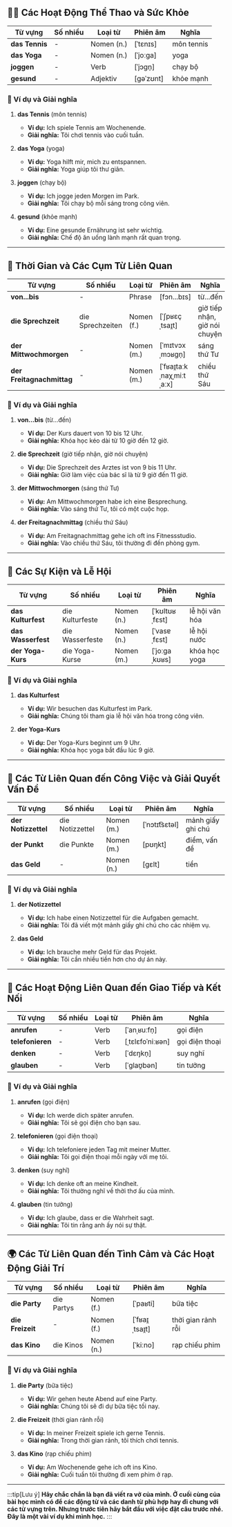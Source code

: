 
## **🏃‍♂️ Các Hoạt Động Thể Thao và Sức Khỏe**

|**Từ vựng**|**Số nhiều**|**Loại từ**|**Phiên âm**|**Nghĩa**|
|---|---|---|---|---|
|**das Tennis**|-|Nomen (n.)|[ˈtɛnɪs]|môn tennis|
|**das Yoga**|-|Nomen (n.)|[ˈjoːɡa]|yoga|
|**joggen**|-|Verb|[ˈjɔɡn̩]|chạy bộ|
|**gesund**|-|Adjektiv|[ɡəˈzʊnt]|khỏe mạnh|

### **📌 Ví dụ và Giải nghĩa**

1. **das Tennis** (môn tennis)
    
    - **Ví dụ:** Ich spiele Tennis am Wochenende.
    - **Giải nghĩa:** Tôi chơi tennis vào cuối tuần.
2. **das Yoga** (yoga)
    
    - **Ví dụ:** Yoga hilft mir, mich zu entspannen.
    - **Giải nghĩa:** Yoga giúp tôi thư giãn.
3. **joggen** (chạy bộ)
    
    - **Ví dụ:** Ich jogge jeden Morgen im Park.
    - **Giải nghĩa:** Tôi chạy bộ mỗi sáng trong công viên.
4. **gesund** (khỏe mạnh)
    
    - **Ví dụ:** Eine gesunde Ernährung ist sehr wichtig.
    - **Giải nghĩa:** Chế độ ăn uống lành mạnh rất quan trọng.

---

## **📅 Thời Gian và Các Cụm Từ Liên Quan**

|**Từ vựng**|**Số nhiều**|**Loại từ**|**Phiên âm**|**Nghĩa**|
|---|---|---|---|---|
|**von...bis**|-|Phrase|[fɔn...bɪs]|từ...đến|
|**die Sprechzeit**|die Sprechzeiten|Nomen (f.)|[ˈʃpʁɛçˌtsaɪ̯t]|giờ tiếp nhận, giờ nói chuyện|
|**der Mittwochmorgen**|-|Nomen (m.)|[ˈmɪtvɔxˌmɔʁɡn̩]|sáng thứ Tư|
|**der Freitagnachmittag**|-|Nomen (m.)|[ˈfʁaɪ̯taːkˌnaχˌmiːtˌaːx]|chiều thứ Sáu|

### **📌 Ví dụ và Giải nghĩa**

1. **von...bis** (từ...đến)
    
    - **Ví dụ:** Der Kurs dauert von 10 bis 12 Uhr.
    - **Giải nghĩa:** Khóa học kéo dài từ 10 giờ đến 12 giờ.
2. **die Sprechzeit** (giờ tiếp nhận, giờ nói chuyện)
    
    - **Ví dụ:** Die Sprechzeit des Arztes ist von 9 bis 11 Uhr.
    - **Giải nghĩa:** Giờ làm việc của bác sĩ là từ 9 giờ đến 11 giờ.
3. **der Mittwochmorgen** (sáng thứ Tư)
    
    - **Ví dụ:** Am Mittwochmorgen habe ich eine Besprechung.
    - **Giải nghĩa:** Vào sáng thứ Tư, tôi có một cuộc họp.
4. **der Freitagnachmittag** (chiều thứ Sáu)
    
    - **Ví dụ:** Am Freitagnachmittag gehe ich oft ins Fitnessstudio.
    - **Giải nghĩa:** Vào chiều thứ Sáu, tôi thường đi đến phòng gym.

---

## **🎉 Các Sự Kiện và Lễ Hội**

|**Từ vựng**|**Số nhiều**|**Loại từ**|**Phiên âm**|**Nghĩa**|
|---|---|---|---|---|
|**das Kulturfest**|die Kulturfeste|Nomen (n.)|[ˈkʊltʊʁˌfɛst]|lễ hội văn hóa|
|**das Wasserfest**|die Wasserfeste|Nomen (n.)|[ˈvasɐˌfɛst]|lễ hội nước|
|**der Yoga-Kurs**|die Yoga-Kurse|Nomen (m.)|[ˈjoːɡaˌkʊʁs]|khóa học yoga|

### **📌 Ví dụ và Giải nghĩa**

1. **das Kulturfest**
    
    - **Ví dụ:** Wir besuchen das Kulturfest im Park.
    - **Giải nghĩa:** Chúng tôi tham gia lễ hội văn hóa trong công viên.
2. **der Yoga-Kurs**
    
    - **Ví dụ:** Der Yoga-Kurs beginnt um 9 Uhr.
    - **Giải nghĩa:** Khóa học yoga bắt đầu lúc 9 giờ.

---

## **📝 Các Từ Liên Quan đến Công Việc và Giải Quyết Vấn Đề**

|**Từ vựng**|**Số nhiều**|**Loại từ**|**Phiên âm**|**Nghĩa**|
|---|---|---|---|---|
|**der Notizzettel**|die Notizzettel|Nomen (m.)|[ˈnɔtɪt͡sɛtəl]|mảnh giấy ghi chú|
|**der Punkt**|die Punkte|Nomen (m.)|[pʊŋkt]|điểm, vấn đề|
|**das Geld**|-|Nomen (n.)|[ɡɛlt]|tiền|

### **📌 Ví dụ và Giải nghĩa**

1. **der Notizzettel**
    
    - **Ví dụ:** Ich habe einen Notizzettel für die Aufgaben gemacht.
    - **Giải nghĩa:** Tôi đã viết một mảnh giấy ghi chú cho các nhiệm vụ.
2. **das Geld**
    
    - **Ví dụ:** Ich brauche mehr Geld für das Projekt.
    - **Giải nghĩa:** Tôi cần nhiều tiền hơn cho dự án này.

---

## **📱 Các Hoạt Động Liên Quan đến Giao Tiếp và Kết Nối**

|**Từ vựng**|**Số nhiều**|**Loại từ**|**Phiên âm**|**Nghĩa**|
|---|---|---|---|---|
|**anrufen**|-|Verb|[ˈanˌʁuːfn̩]|gọi điện|
|**telefonieren**|-|Verb|[ˌtɛlɛfoˈniːʁən]|gọi điện thoại|
|**denken**|-|Verb|[ˈdɛŋkn̩]|suy nghĩ|
|**glauben**|-|Verb|[ˈɡlaʊ̯bən]|tin tưởng|

### **📌 Ví dụ và Giải nghĩa**

1. **anrufen** (gọi điện)
    
    - **Ví dụ:** Ich werde dich später anrufen.
    - **Giải nghĩa:** Tôi sẽ gọi điện cho bạn sau.
2. **telefonieren** (gọi điện thoại)
    
    - **Ví dụ:** Ich telefoniere jeden Tag mit meiner Mutter.
    - **Giải nghĩa:** Tôi gọi điện thoại mỗi ngày với mẹ tôi.
3. **denken** (suy nghĩ)
    
    - **Ví dụ:** Ich denke oft an meine Kindheit.
    - **Giải nghĩa:** Tôi thường nghĩ về thời thơ ấu của mình.
4. **glauben** (tin tưởng)
    
    - **Ví dụ:** Ich glaube, dass er die Wahrheit sagt.
    - **Giải nghĩa:** Tôi tin rằng anh ấy nói sự thật.

---

## **🌍 Các Từ Liên Quan đến Tình Cảm và Các Hoạt Động Giải Trí**

|**Từ vựng**|**Số nhiều**|**Loại từ**|**Phiên âm**|**Nghĩa**|
|---|---|---|---|---|
|**die Party**|die Partys|Nomen (f.)|[ˈpaʁti]|bữa tiệc|
|**die Freizeit**|-|Nomen (f.)|[ˈfʁaɪ̯ˌtsaɪ̯t]|thời gian rảnh rỗi|
|**das Kino**|die Kinos|Nomen (n.)|[ˈkiːno]|rạp chiếu phim|

### **📌 Ví dụ và Giải nghĩa**

1. **die Party** (bữa tiệc)
    
    - **Ví dụ:** Wir gehen heute Abend auf eine Party.
    - **Giải nghĩa:** Chúng tôi sẽ đi dự bữa tiệc tối nay.
2. **die Freizeit** (thời gian rảnh rỗi)
    
    - **Ví dụ:** In meiner Freizeit spiele ich gerne Tennis.
    - **Giải nghĩa:** Trong thời gian rảnh, tôi thích chơi tennis.
3. **das Kino** (rạp chiếu phim)
    
    - **Ví dụ:** Am Wochenende gehe ich oft ins Kino.
    - **Giải nghĩa:** Cuối tuần tôi thường đi xem phim ở rạp.


---
:::tip[Lưu ý]
**Hãy chắc chắn là bạn đã viết ra vở của mình. Ở cuối cùng của bài học mình có để các động từ và các danh từ phù hợp hay đi chung với các từ vựng trên. Nhưng trước tiên hãy bắt đầu với việc đặt câu trước nhé. Đây là một vài ví dụ khi mình học.**
:::